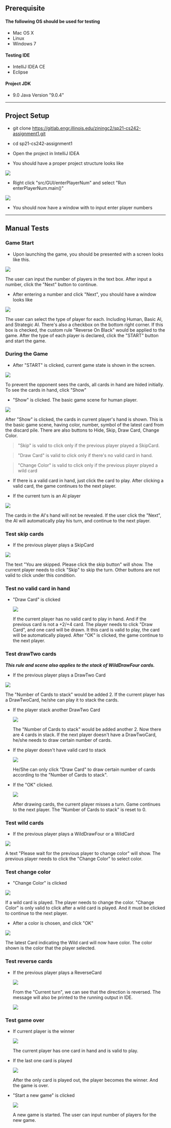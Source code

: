 ## Prerequisite

#### The following OS should be used for testing
- Mac OS X
- Linux
- Windows 7

#### Testing IDE
- IntelliJ IDEA CE
- Eclipse

#### Project JDK
- 9.0 Java Version "9.0.4"


---
## Project Setup

- git clone https://gitlab.engr.illinois.edu/ziningc2/sp21-cs242-assignment1.git

- cd sp21-cs242-assignment1

- Open the project in IntelliJ IDEA

- You should have a proper project structure looks like

![](img/structure.jpg)

- Right click "src/GUI/enterPlayerNum" and select "Run enterPlayerNum.main()"

![](img/runmain.jpg)

- You should now have a window with to input enter player numbers


---
## Manual Tests

### Game Start
- Upon launching the game, you should be presented with a screen looks like this.

![](img/EnterPlayerNum.jpg)

The user can input the number of players in the text box. 
After input a number, click the "Next" button to continue.


- After entering a number and click "Next", you should have a window looks like

![](img/declaretype.jpg)

The user can select the type of player for each. Including Human, Basic AI, and Strategic AI.
There's also a checkbox on the bottom right corner. If this box is checked,
the custom rule "Reverse On Black" would be applied to the game. 
After the type of each player is declared, click the "START" button and start the game.

### During the Game
- After "START" is clicked, current game state is shown in the screen.

![](img/hide.jpg)

To prevent the opponent sees the cards, all cards in hand are hided initially.
To see the cards in hand, click "Show"
  

- "Show" is clicked. The basic game scene for human player.

![](img/show.jpg)

After "Show" is clicked, the cards in current player's hand is shown. 
This is the basic game scene, having color, number, symbol of the latest card from the discard pile.
There are also buttons to Hide, Skip, Draw Card, Change Color.
> "Skip" is valid to click only if the previous player played a SkipCard. 

> "Draw Card" is valid to click only if there's no valid card in hand.

> "Change Color" is valid to click only if the previous player played a wild card
  

- If there is a valid card in hand, just click the card to play. 
  After clicking a valid card, the game continues to the next player.


- If the current turn is an AI player

![](img/AInext.jpg)

The cards in the AI's hand will not be revealed. 
If the user click the "Next", the AI will automatically play his turn, 
and continue to the next player.
  

### Test skip cards
- If the previous player plays a SkipCard

![](img/skip.jpg)

The text "You are skipped. Please click the skip button" will show.
The current player needs to click "Skip" to skip the turn. 
Other buttons are not valid to click under this condition.
  
  
### Test no valid card in hand
- "Draw Card" is clicked

  ![](img/novalid.jpg)

  If the current player has no valid card to play in hand. And if the previous card is not a +2/+4 card.
  The player needs to click "Draw Card", and one card will be drawn. It this card is valid to play,
  the card will be automatically played. After "OK" is clicked, the game continue to the next player.



### Test drawTwo cards
**_This rule and scene also applies to the stack of WildDrawFour cards._**
- If the previous player plays a DrawTwo Card

![](img/drawtwo1.jpg)

  The "Number of Cards to stack" would be added 2. 
  If the current player has a DrawTwoCard, he/she can play it to stack the cards.
  

- If the player stack another DrawTwo Card

  ![](img/drawtwo2.jpg)

  The "Number of Cards to stack" would be added another 2. Now there are 4 cards in stack.
  If the next player doesn't have a DrawTwoCard, he/she needs to draw certain number of cards.
  

- If the player doesn't have valid card to stack

  ![](img/drawtwo3.jpg)

  He/She can only click "Draw Card" to draw certain number of cards 
  according to the "Number of Cards to stack". 
  

- If the "OK" clicked.

  ![](img/drawtwo4.jpg)

  After drawing cards, the current player misses a turn.
  Game continues to the next player. 
  The "Number of Cards to stack" is reset to 0. 
  

### Test wild cards
- If the previous player plays a WildDrawFour or a WildCard

![](img/wild1.jpg)

  A text "Please wait for the previous player to change color" will show. 
  The previous player needs to click the "Change Color" to select color.

### Test change color
- "Change Color" is clicked

![](img/changecolor1.jpg)

  If a wild card is played. The player needs to change the color.
  "Change Color" is only valid to click after a wild card is played. 
  And it must be clicked to continue to the next player.
  

- After a color is chosen, and click "OK"

![](img/changecolor2.jpg)

  The latest Card indicating the Wild card will now have color.
  The color shown is the color that the player selected.

### Test reverse cards
- If the previous player plays a ReverseCard

  ![](img/reverse1.jpg)

  From the "Current turn", we can see that the direction is reversed.
  The message will also be printed to the running output in IDE.

  ![](img/reverse2.jpg)
  
### Test game over
- If current player is the winner

  ![](img/win1.jpg)

  The current player has one card in hand and is valid to play.


- If the last one card is played

  ![](img/win2.jpg)

  After the only card is played out, the player becomes the winner. And the game is over.
  

- "Start a new game" is clicked

  ![](img/newgame.jpg)

  A new game is started. The user can input number of players for the new game.
